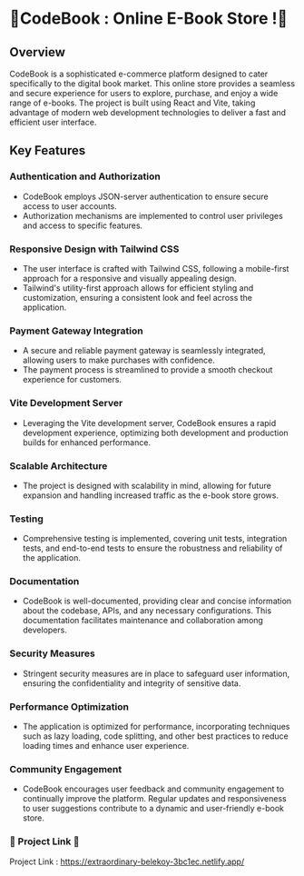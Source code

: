 # 🧡CodeBook : Online E-Book Store !🚀
## Overview
CodeBook is a sophisticated e-commerce platform designed to cater specifically to the digital book market. This online store provides a seamless and secure experience for users to explore, purchase, and enjoy a wide range of e-books. The project is built using React and Vite, taking advantage of modern web development technologies to deliver a fast and efficient user interface.

## Key Features

### Authentication and Authorization

- CodeBook employs JSON-server authentication to ensure secure access to user accounts.
- Authorization mechanisms are implemented to control user privileges and access to specific features.
### Responsive Design with Tailwind CSS

- The user interface is crafted with Tailwind CSS, following a mobile-first approach for a responsive and visually appealing design.
- Tailwind's utility-first approach allows for efficient styling and customization, ensuring a consistent look and feel across the application.
### Payment Gateway Integration

- A secure and reliable payment gateway is seamlessly integrated, allowing users to make purchases with confidence.
- The payment process is streamlined to provide a smooth checkout experience for customers.
### Vite Development Server

- Leveraging the Vite development server, CodeBook ensures a rapid development experience, optimizing both development and production builds for enhanced performance.
### Scalable Architecture

- The project is designed with scalability in mind, allowing for future expansion and handling increased traffic as the e-book store grows.
### Testing

- Comprehensive testing is implemented, covering unit tests, integration tests, and end-to-end tests to ensure the robustness and reliability of the application.
### Documentation

- CodeBook is well-documented, providing clear and concise information about the codebase, APIs, and any necessary configurations. This documentation facilitates maintenance and collaboration among developers.
### Security Measures

- Stringent security measures are in place to safeguard user information, ensuring the confidentiality and integrity of sensitive data.
### Performance Optimization

- The application is optimized for performance, incorporating techniques such as lazy loading, code splitting, and other best practices to reduce loading times and enhance user experience.
### Community Engagement

- CodeBook encourages user feedback and community engagement to continually improve the platform. Regular updates and responsiveness to user suggestions contribute to a dynamic and user-friendly e-book store.
### 🚀 Project Link 🎉
Project Link : https://extraordinary-belekoy-3bc1ec.netlify.app/

